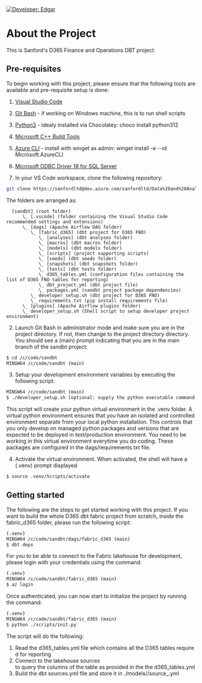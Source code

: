 [![Developer: Edgar](https://img.shields.io/badge/developer-edgar-blue)](mailto:etaboada@sanford.co.nz)

# About the Project

This is Sanford's D365 Finance and Operations DBT project.

## Pre-requisites

To begin working with this project, please ensure that the following tools are available and pre-requisite setup is done:

1. [Visual Studio Code](https://code.visualstudio.com/download)
2. [Git Bash](https://git-scm.com/download/win) - if working on Windows machine, this is to run shell scripts 
3. [Python3](https://www.python.org/downloads/release/python-3120/) - idealy installed via Chocolatey: choco install python312
4. [Microsoft C++ Build Tools](https://visualstudio.microsoft.com/visual-cpp-build-tools/)
5. [Azure CLI](https://learn.microsoft.com/en-us/cli/azure/install-azure-cli-windows?tabs=azure-cli) - install with winget as admin: winget install -e --id Microsoft.AzureCLI
6. [Microsoft ODBC Driver 18 for SQL Server](https://learn.microsoft.com/en-us/sql/connect/odbc/download-odbc-driver-for-sql-server?view=sql-server-ver16#download-for-windows)

1. In your VS Code workspace, clone the following repository:
```bash
git clone https://sanfordltd@dev.azure.com/sanfordltd/Data%20and%20Analytics/_git/sandbt
```

The folders are arranged as:
```
  [sandbt] (root folder)
      \_ [.vscode] (folder containing the Visual Studio Code recommended settings and extensions)
      \_ [dags] (Apache Airflow DAG folder)
         \_ [fabric_d365] (dbt project for D365 FNO)
            \_ [analyses] (dbt analyses folder)
            \_ [macros] (dbt macros folder)
            \_ [models] (dbt models folder)
            \_ [scripts] (project supporting scripts)
            \_ [seeds] (dbt seeds folder)
            \_ [snapshots] (dbt snapshots folder)
            \_ [tests] (dbt tests folder)
            \_ d365_tables.yml (configuration files containing the list of D365 FNO tables for reporting)
            \_ dbt_project.yml (dbt project file)
            \_ packages.yml (sandbt project package dependencies)
         \_ developer_setup.sh (dbt project for D365 FNO)
         \_ requirements.txt (pip install requirements file)
      \_ [plugins] (Apache Airflow plugins folder)
      \_ developer_setup.sh (Shell script to setup developer project environment)

```

2. Launch Git Bash in administrator mode and make sure you are in the project directory. If not, then change to the project directory directory. You should see a (main) prompt indicating that you are in the main branch of the sandbt project:
```bash
$ cd /c/code/sandbt
MINGW64 /c/code/sandbt (main)
```

3. Setup your development environment variables by executing the following script:
```bash
MINGW64 /c/code/sandbt (main)
$ ./developer_setup.sh [optional: supply the python executable command e.g. py or python (default is python)]
```
This script will create your python virtual environment in the .venv folder. A virtual python environment ensures that you have an isolated and controlled environment separate from your local python installation. This controls that you only develop on managed python packages and versions that are expected to be deployed in test/production environment. You need to be working in this virtual environment everytime you do coding. These packages are configured in the dags/requirements.txt file.

4. Activate the virtual environment. When activated, the shell will have a (.venv) prompt displayed
```bash
$ source .venv/Scripts/activate
```

## Getting started

The following are the steps to get started working with this project. If you want to build the whole D365 dbt fabric project from scratch, inside the fabric_d365 folder, please run the following script:

```bash
(.venv)
MINGW64 /c/code/sandbt/dags/fabric_d365 (main)
$ dbt deps
```

For you to be able to connect to the Fabric lakehouse for development, please login with your credentials using the command:

```bash
(.venv)
MINGW64 /c/code/sandbt/fabric_d365 (main)
$ az login
```

Once authenticated, you can now start to initialize the project by running the command:

```bash
(.venv)
MINGW64 /c/code/sandbt/fabric_d365 (main)
$ python ./scripts/init.py
```

The script will do the following:

1. Read the d365_tables.yml file which contains all the D365 tables required for reporting
2. Connect to the lakehouse sources to query the columns of the table as provided in the the d365_tables.yml
3. Build the dbt sources.yml file and store it in ./models/<medallion architecture layer>/source_<sourcename>.yml
